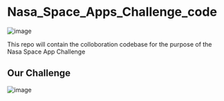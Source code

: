 # Nasa_Space_Apps_Challenge_code
![image](https://github.com/user-attachments/assets/2bb00ef5-2aaf-468e-84fe-3e0757dcc4d4)

This repo will contain the colloboration codebase for the purpose of the Nasa Space App Challenge
## Our Challenge
![image](https://github.com/user-attachments/assets/c6f888c2-1873-44f4-83fe-5ea8477cb2dc)
